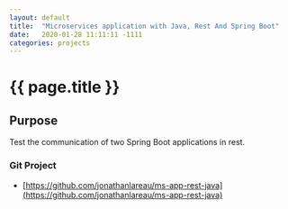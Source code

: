 ```yaml
---
layout: default
title:  "Microservices application with Java, Rest And Spring Boot"
date:   2020-01-28 11:11:11 -1111
categories: projects
---
```

<h1>{{ page.title }}</h1>

## Purpose
Test the communication of two Spring Boot applications in rest.

### Git Project
- [https://github.com/jonathanlareau/ms-app-rest-java](https://github.com/jonathanlareau/ms-app-rest-java)

